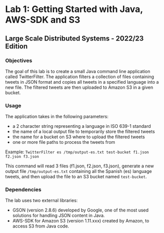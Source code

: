 # Lab 1: Getting Started with Java, AWS-SDK and S3
## Large Scale Distributed Systems - 2022/23 Edition

### Objectives
The goal of this lab is to create a small Java command line application called TwitterFilter. The application filters a collection of files containing tweets in JSON format and copies all tweets in a specified language into a new file. The filtered tweets are then uploaded to Amazon S3 in a given bucket.

### Usage
The application takes in the following parameters:

- a 2 character string representing a language in ISO 639-1 standard
- the name of a local output file to temporarily store the filtered tweets
- the name for a bucket on S3 where to upload the filtered tweets
- one or more file paths to process the tweets from

Example: `TwitterFilter es /tmp/output-es.txt test-bucket f1.json f2.json f3.json`

This command will read 3 files (f1.json, f2.json, f3.json), generate a new output file `/tmp/output-es.txt` containing all the Spanish (es) language tweets, and then upload the file to an S3 bucket named `test-bucket`.


### Dependencies
The lab uses two external libraries:

- GSON (version 2.8.6) developed by Google, one of the most used solutions for handling JSON content in Java.
- AWS-SDK for Amazon S3 (version 1.11.xxx) created by Amazon, to access S3 from Java code.
